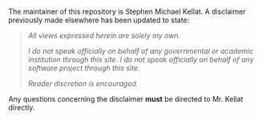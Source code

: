 The maintainer of this repository is Stephen Michael Kellat.  A disclaimer previously made elsewhere has been updated to state:  

>*All views expressed herein are solely my own.*
>
>*I do not speak officially on behalf of any governmental or academic institution through this site.  I do not speak officially on behalf of any software project through this site.*
>
>*Reader discretion is encouraged.*  

Any questions concerning the disclaimer **must** be directed to Mr. Kellat directly.  
